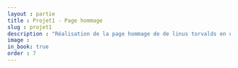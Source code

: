 ```yaml
---
layout : partie
title : Projet1 - Page hommage 
slug : projet1
description : "Réalisation de la page hommage de de linus torvalds en utilisant, HTML sémantique, Disposition avec CSS Float "
image : 
in_book: true
order : 7
---
```

